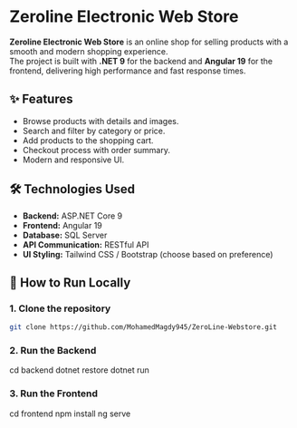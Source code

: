 # Zeroline Electronic Web Store

**Zeroline Electronic Web Store** is an online shop for selling products with a smooth and modern shopping experience.  
The project is built with **.NET 9** for the backend and **Angular 19** for the frontend, delivering high performance and fast response times.

## ✨ Features

- Browse products with details and images.
- Search and filter by category or price.
- Add products to the shopping cart.
- Checkout process with order summary.
- Modern and responsive UI.

## 🛠️ Technologies Used

- **Backend:** ASP.NET Core 9
- **Frontend:** Angular 19
- **Database:** SQL Server
- **API Communication:** RESTful API
- **UI Styling:** Tailwind CSS / Bootstrap (choose based on preference)

## 🚀 How to Run Locally

### 1. Clone the repository

```bash
git clone https://github.com/MohamedMagdy945/ZeroLine-Webstore.git
```

### 2. Run the Backend

cd backend
dotnet restore
dotnet run

### 3. Run the Frontend

cd frontend
npm install
ng serve
